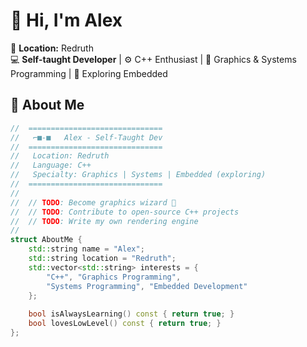 # 👋 Hi, I'm Alex  
📍 **Location:** Redruth  
💻 **Self-taught Developer** | ⚙️ C++ Enthusiast | 🎨 Graphics & Systems Programming | 🔧 Exploring Embedded  


## 🚀 About Me  

```cpp
//  ==============================
//   ⌐■-■   Alex - Self-Taught Dev
//  ==============================
//   Location: Redruth
//   Language: C++
//   Specialty: Graphics | Systems | Embedded (exploring)
//  ==============================
//
//  // TODO: Become graphics wizard 🧙
//  // TODO: Contribute to open-source C++ projects
//  // TODO: Write my own rendering engine
//
struct AboutMe {
    std::string name = "Alex";
    std::string location = "Redruth";
    std::vector<std::string> interests = {
        "C++", "Graphics Programming", 
        "Systems Programming", "Embedded Development"
    };
    
    bool isAlwaysLearning() const { return true; }
    bool lovesLowLevel() const { return true; }
};
```
